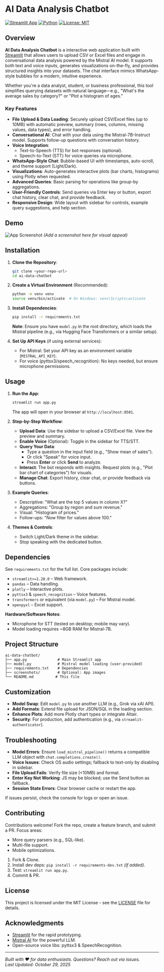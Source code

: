 # AI Data Analysis Chatbot

[![Streamlit App](https://img.shields.io/badge/Streamlit-App-brightgreen)](https://streamlit.io/)
[![Python](https://img.shields.io/badge/Python-3.8%2B-blue)](https://www.python.org/)
[![License: MIT](https://img.shields.io/badge/License-MIT-yellow.svg)](https://opensource.org/licenses/MIT)

## Overview

**AI Data Analysis Chatbot** is a interactive web application built with [Streamlit](https://streamlit.io/) that allows users to upload CSV or Excel files and engage in conversational data analysis powered by the Mistral AI model. It supports both text and voice inputs, generates visualizations on-the-fly, and provides structured insights into your datasets. The chat interface mimics WhatsApp-style bubbles for a modern, intuitive experience.

Whether you're a data analyst, student, or business professional, this tool simplifies querying datasets with natural language—e.g., "What's the average sales by category?" or "Plot a histogram of ages."

### Key Features
- **File Upload & Data Loading**: Securely upload CSV/Excel files (up to 10MB) with automatic preview, summary (rows, columns, missing values, data types), and error handling.
- **Conversational AI**: Chat with your data using the Mistral-7B-Instruct model. Supports follow-up questions with conversation history.
- **Voice Integration**: 
  - Text-to-Speech (TTS) for bot responses (optional).
  - Speech-to-Text (STT) for voice queries via microphone.
- **WhatsApp-Style Chat**: Bubble-based UI with timestamps, auto-scroll, and theme support (Light/Dark).
- **Visualizations**: Auto-generates interactive plots (bar charts, histograms) using Plotly when requested.
- **Advanced Queries**: Basic parsing for operations like group-by aggregations.
- **User-Friendly Controls**: Send queries via Enter key or button, export chat history, clear chat, and provide feedback.
- **Responsive Design**: Wide layout with sidebar for controls, example query suggestions, and help section.

## Demo
![App Screenshot](screenshots/app-screenshot.png) *(Add a screenshot here for visual appeal)*

## Installation

1. **Clone the Repository**:
   ```bash
   git clone <your-repo-url>
   cd ai-data-chatbot
   ```

2. **Create a Virtual Environment** (Recommended):
   ```bash
   python -m venv venv
   source venv/bin/activate  # On Windows: venv\Scripts\activate
   ```

3. **Install Dependencies**:
   ```bash
   pip install -r requirements.txt
   ```
   
   **Note**: Ensure you have `model.py` in the root directory, which loads the Mistral pipeline (e.g., via Hugging Face Transformers or a similar setup).

4. **Set Up API Keys** (if using external services):
   - For Mistral: Set your API key as an environment variable (`MISTRAL_API_KEY`).
   - For voice (pyttsx3/speech_recognition): No keys needed, but ensure microphone permissions.

## Usage

1. **Run the App**:
   ```bash
   streamlit run app.py
   ```
   The app will open in your browser at `http://localhost:8501`.

2. **Step-by-Step Workflow**:
   - **Upload Data**: Use the sidebar to upload a CSV/Excel file. View the preview and summary.
   - **Enable Voice** (Optional): Toggle in the sidebar for TTS/STT.
   - **Query Your Data**:
     - Type a question in the input field (e.g., "Show mean of sales").
     - Or click "Speak" for voice input.
     - Press **Enter** or click **Send** to analyze.
   - **Interact**: The bot responds with insights. Request plots (e.g., "Plot bar chart of categories") for visuals.
   - **Manage Chat**: Export history, clear chat, or provide feedback via buttons.

3. **Example Queries**:
   - Descriptive: "What are the top 5 values in column X?"
   - Aggregations: "Group by region and sum revenue."
   - Visual: "Histogram of prices."
   - Follow-ups: "Now filter for values above 100."

4. **Themes & Controls**:
   - Switch Light/Dark theme in the sidebar.
   - Stop speaking with the dedicated button.

## Dependencies

See `requirements.txt` for the full list. Core packages include:
- `streamlit>=1.28.0` – Web framework.
- `pandas` – Data handling.
- `plotly` – Interactive plots.
- `pyttsx3` & `speech_recognition` – Voice features.
- `transformers` or equivalent (via `model.py`) – For Mistral model.
- `openpyxl` – Excel support.

**Hardware/Software Notes**:
- Microphone for STT (tested on desktop; mobile may vary).
- Model loading requires ~8GB RAM for Mistral-7B.

## Project Structure
```
ai-data-chatbot/
├── app.py              # Main Streamlit app
├── model.py            # Mistral model loading (user-provided)
├── requirements.txt    # Dependencies
├── screenshots/        # Optional: App images
└── README.md          # This file
```

## Customization
- **Model Swap**: Edit `model.py` to use another LLM (e.g., Grok via xAI API).
- **Add Formats**: Extend file upload for JSON/SQL in the loading section.
- **Enhance Plots**: Add more Plotly chart types or integrate Altair.
- **Security**: For production, add authentication (e.g., via `streamlit-authenticator`).

## Troubleshooting
- **Model Errors**: Ensure `load_mistral_pipeline()` returns a compatible LLM object with `chat.completions.create()`.
- **Voice Issues**: Check OS audio settings; fallback to text-only by disabling in sidebar.
- **File Upload Fails**: Verify file size (<10MB) and format.
- **Enter Key Not Working**: JS may be blocked; use the Send button as fallback.
- **Session State Errors**: Clear browser cache or restart the app.

If issues persist, check the console for logs or open an issue.

## Contributing
Contributions welcome! Fork the repo, create a feature branch, and submit a PR. Focus areas:
- More query parsers (e.g., SQL-like).
- Multi-file support.
- Mobile optimizations.

1. Fork & Clone.
2. Install dev deps: `pip install -r requirements-dev.txt` *(if added)*.
3. Test: `streamlit run app.py`.
4. Commit & PR.

## License
This project is licensed under the MIT License - see the [LICENSE](LICENSE) file for details.

## Acknowledgments
- [Streamlit](https://streamlit.io/) for the rapid prototyping.
- [Mistral AI](https://mistral.ai/) for the powerful LLM.
- Open-source voice libs: pyttsx3 & SpeechRecognition.

---

*Built with ❤️ for data enthusiasts. Questions? Reach out via issues.*  
*Last Updated: October 29, 2025*

